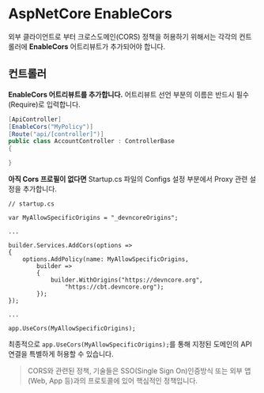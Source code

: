 # AspNetCore EnableCors

외부 클라이언트로 부터 크로스도메인(CORS) 정책을 허용하기 위해서는 각각의 컨트롤러에 **EnableCors** 어트리뷰트가 추가되어야 합니다.

## 컨트롤러
**EnableCors 어트리뷰트를 추가합니다.** 어트리뷰트 선언 부분의 이름은 반드시 필수(Require)로 입력합니다.

```csharp
[ApiController]
[EnableCors("MyPolicy")]
[Route("api/[controller]")]
public class AccountController : ControllerBase
{

}
```
**아직 Cors 프로필이 없다면** Startup.cs 파일의 Configs 설정 부분에서 Proxy 관련 설정을 추가합니다.

```
// startup.cs

var MyAllowSpecificOrigins = "_devncoreOrigins";

...

builder.Services.AddCors(options => 
{
    options.AddPolicy(name: MyAllowSpecificOrigins,
        builder => 
        {
            builder.WithOrigins("https://devncore.org",
                "https://cbt.devncore.org");
        });
});

...

app.UseCors(MyAllowSpecificOrigins);
```
최종적으로 `app.UseCors(MyAllowSpecificOrigins);`를 통해 지정된 도메인의 API 연결을 특별하게 허용할 수 있습니다.

> CORS와 관련된 정책, 기술들은 SSO(Single Sign On)인증방식 또는 외부 앱(Web, App 등)과의 프로토콜에 있어 핵심적인 정책입니다.
